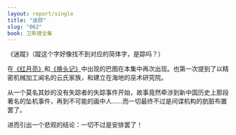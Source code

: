 ```yaml
---
layout: report/single
title: "迷踪"
slug: "062"
book: 卫斯理全集
---
```


《迷蹤》（蹤这个字好像找不到对应的简体字，是踪吗？）

在[《红月亮》]({{site.url}}/wesley/032.html)和[《换头记》]({{site.url}}/wesley/030.html)中出现的巴图在本集中再次出现。也第一次提到了以精密机械加工闻名的云氏家族，和建立在海地的巫术研究院。

从一个莫名其妙的没有失踪者的失踪事件开始，故事竟然牵涉到新中国历史上那段著名的坠机事件，再到不可能的画中人……而一切最终不过是间谍机构的肮脏布置罢了。

进而引出一个悲观的结论：一切不过是安排罢了！
